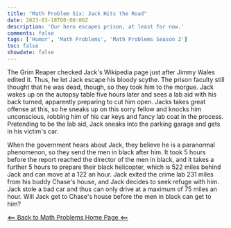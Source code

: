 ```yaml
---
title: "Math Problem Six: Jack Hits the Road"
date: 2023-03-18T00:00:06Z
description: 'Our hero escapes prison, at least for now.'
comments: false
tags: ['Humor', 'Math Problems', 'Math Problems Season 2']
toc: false
showdate: false
---
```


The Grim Reaper checked Jack's Wikipedia page just after Jimmy Wales edited it. Thus, he let Jack escape his bloody scythe. The prison faculty still thought that he was dead, though, so they took him to the morgue. Jack wakes up on the autopsy table five hours later and sees a lab aid with his back turned, apparently preparing to cut him open. Jacks takes great offense at this, so he sneaks up on this sorry fellow and knocks him unconscious, robbing him of his car keys and fancy lab coat in the process. Pretending to be the lab aid, Jack sneaks into the parking garage and gets in his victim's car. 

When the government hears about Jack, they believe he is a paranormal phenomenon, so they send the men in black after him. It took 5 hours before the report reached the director of the men in black, and it takes a further 5 hours to prepare their black helicopter, which is 522 miles behind Jack and can move at a 122 an hour. Jack exited the crime lab 231 miles from his buddy Chase's house, and Jack decides to seek refuge with him. Jack stole a bad car and thus can only drive at a maximum of 75 miles an hour. Will Jack get to Chase's house before the men in black can get to him?

[<== Back to Math Problems Home Page <==](/humor/problems//#season-two-twilight-of-the-wiki-god)
